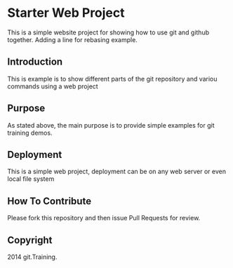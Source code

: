 # Starter Web Project

This is a simple website project for showing how to use git and github together.
Adding a line for rebasing example.
## Introduction

This is example is to show different parts of the git repository and variou commands using a web project

## Purpose

As stated above, the main purpose is to provide simple examples for git training demos.

## Deployment

This is a simple web project, deployment can be on any web server or even local file system

## How To Contribute

Please fork this repository and then issue Pull Requests for review.

## Copyright

2014 git.Training.